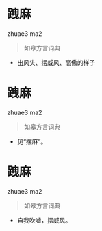 # 跩麻
zhuae3 ma2
> 如皋方言词典
- 出风头、摆威风、高傲的样子

# 跩麻
zhuae3 ma2
> 如皋方言词典
- 见“摆麻”。

# 跩麻
zhuae3 ma2
> 如皋方言词典
- 自我吹嘘，摆威风。
